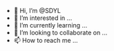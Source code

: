 - 👋 Hi, I’m @SDYL
- 👀 I’m interested in ...
- 🌱 I’m currently learning ...
- 💞️ I’m looking to collaborate on ...
- 📫 How to reach me ...

<!---
SDYL/SDYL is a ✨ special ✨ repository because its `README.md` (this file) appears on your GitHub profile.
You can click the Preview link to take a look at your changes.
--->

